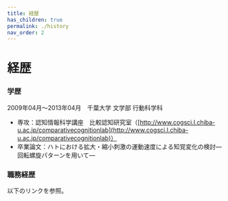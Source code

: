 ```yaml
---
title: 経歴
has_children: true
permalink: ./history
nav_order: 2
---
```

# 経歴

### 学歴

2009年04月〜2013年04月　千葉大学 文学部 行動科学科

- 専攻：認知情報科学講座　比較認知研究室（[http://www.cogsci.l.chiba-u.ac.jp/comparativecognitionlab](http://www.cogsci.l.chiba-u.ac.jp/comparativecognitionlab)）
- 卒業論文：ハトにおける拡大・縮小刺激の運動速度による知覚変化の検討―回転螺旋パターンを用いて―

### 職務経歴　
 以下のリンクを参照。
